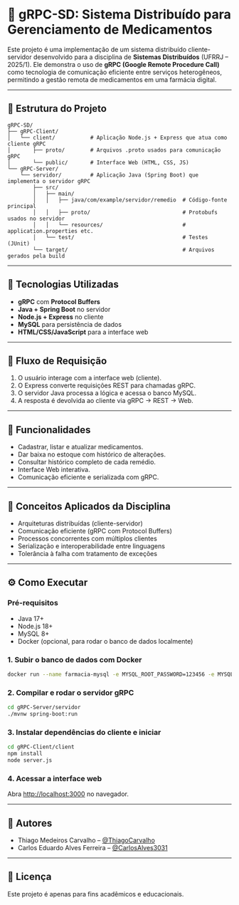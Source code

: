 # 💊 gRPC-SD: Sistema Distribuído para Gerenciamento de Medicamentos

Este projeto é uma implementação de um sistema distribuído cliente-servidor desenvolvido para a disciplina de **Sistemas Distribuídos** (UFRRJ – 2025/1). Ele demonstra o uso de **gRPC (Google Remote Procedure Call)** como tecnologia de comunicação eficiente entre serviços heterogêneos, permitindo a gestão remota de medicamentos em uma farmácia digital.

---

## 📁 Estrutura do Projeto

```plaintext
gRPC-SD/
├── gRPC-Client/
│   └── client/           # Aplicação Node.js + Express que atua como cliente gRPC
│       ├── proto/        # Arquivos .proto usados para comunicação gRPC
│       └── public/       # Interface Web (HTML, CSS, JS)
└── gRPC-Server/
    └── servidor/         # Aplicação Java (Spring Boot) que implementa o servidor gRPC
        ├── src/
        │   ├── main/
        │   │   ├── java/com/example/servidor/remedio  # Código-fonte principal
        │   │   ├── proto/                             # Protobufs usados no servidor
        │   │   └── resources/                         # application.properties etc.
        │   └── test/                                  # Testes (JUnit)
        └── target/                                    # Arquivos gerados pela build
```

---

## 🚀 Tecnologias Utilizadas

- **gRPC** com **Protocol Buffers**
- **Java + Spring Boot** no servidor
- **Node.js + Express** no cliente
- **MySQL** para persistência de dados
- **HTML/CSS/JavaScript** para a interface web

---

## 🔄 Fluxo de Requisição

1. O usuário interage com a interface web (cliente).
2. O Express converte requisições REST para chamadas gRPC.
3. O servidor Java processa a lógica e acessa o banco MySQL.
4. A resposta é devolvida ao cliente via gRPC → REST → Web.

---

## 🧩 Funcionalidades

- Cadastrar, listar e atualizar medicamentos.
- Dar baixa no estoque com histórico de alterações.
- Consultar histórico completo de cada remédio.
- Interface Web interativa.
- Comunicação eficiente e serializada com gRPC.

---

## 🧠 Conceitos Aplicados da Disciplina

- Arquiteturas distribuídas (cliente-servidor)
- Comunicação eficiente (gRPC com Protocol Buffers)
- Processos concorrentes com múltiplos clientes
- Serialização e interoperabilidade entre linguagens
- Tolerância à falha com tratamento de exceções

---

## ⚙️ Como Executar

### Pré-requisitos

- Java 17+
- Node.js 18+
- MySQL 8+
- Docker (opcional, para rodar o banco de dados localmente)

### 1. Subir o banco de dados com Docker

```bash
docker run --name farmacia-mysql -e MYSQL_ROOT_PASSWORD=123456 -e MYSQL_DATABASE=farmacia_api -p 3306:3306 -d mysql
```

### 2. Compilar e rodar o servidor gRPC

```bash
cd gRPC-Server/servidor
./mvnw spring-boot:run
```

### 3. Instalar dependências do cliente e iniciar

```bash
cd gRPC-Client/client
npm install
node server.js
```

### 4. Acessar a interface web

Abra [http://localhost:3000](http://localhost:3000) no navegador.

---

## 📌 Autores

- Thiago Medeiros Carvalho – [@ThiagoCarvalho](https://github.com/ThiagoCarvalho)
- Carlos Eduardo Alves Ferreira – [@CarlosAlves3031](https://github.com/CarlosAlves3031)

---

## 📄 Licença

Este projeto é apenas para fins acadêmicos e educacionais.